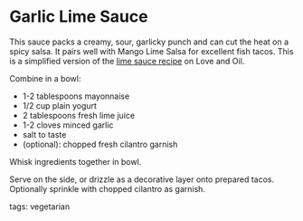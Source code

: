 Garlic Lime Sauce
=====================

This sauce packs a creamy, sour, garlicky punch and can cut the heat on a spicy salsa. It pairs well with Mango Lime Salsa for excellent fish tacos. This is a simplified version of the [lime sauce recipe](http://www.loveandoliveoil.com/2008/04/fish-tacos-with-mango-salsa.html) on Love and Oil.

Combine in a bowl:
* 1-2 tablespoons mayonnaise
* 1/2 cup plain yogurt
* 2 tablespoons fresh lime juice
* 1-2 cloves minced garlic
* salt to taste
* (optional): chopped fresh cilantro garnish

Whisk ingredients together in bowl.

Serve on the side, or drizzle as a decorative layer onto prepared tacos. Optionally sprinkle with chopped cilantro as garnish.

tags: vegetarian
